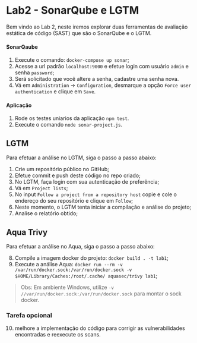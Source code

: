 # Lab2 - SonarQube e LGTM

Bem vindo ao Lab 2, neste iremos explorar duas ferramentas de avaliação estática de código (SAST) que são o SonarQube e o LGTM.

#### SonarQaube

1. Execute o comando: `docker-compose up sonar`;
2. Acesse a url padrão `localhost:9000` e efetue login com usuário `admin` e senha `password`;
3. Será solicitado que você altere a senha, cadastre uma senha nova.
4. Vá em `Administration` -> `Configuration`, desmarque a opção `Force user authentication` e clique em `Save`.

#### Aplicação

1. Rode os testes uniarios da aplicação `npm test`.
2. Execute o comando `node sonar-project.js`.

## LGTM

Para efetuar a análise no LGTM, siga o passo a passo abaixo:

1. Crie um repositório público no GitHub;
2. Efetue commit e push deste código no repo criado;
3. No LGTM, faça login com sua autenticação de preferência;
4. Vá em `Project lists`;
5. No input `Follow a project from a repository host` copie e cole o endereço do seu repositório e clique em `Follow`;
6. Neste momento, o LGTM tenta iniciar a compilação e análise do projeto;
7. Analise o relatório obtido;

## Aqua Trivy

Para efetuar a análise no Aqua, siga o passo a passo abaixo:

8. Compile a imagem docker do projeto: `docker build . -t lab1`;
9. Execute a análise Aqua: `docker run --rm -v /var/run/docker.sock:/var/run/docker.sock -v $HOME/Library/Caches:/root/.cache/ aquasec/trivy lab1`;

> Obs: Em ambiente Windows, utilize `-v //var/run/docker.sock:/var/run/docker.sock` para montar o sock docker.

### Tarefa opcional

10. melhore a implementação do código para corrigir as vulnerabilidades encontradas e reexecute os scans.
